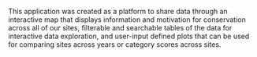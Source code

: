 This application was created as a platform to share data through an interactive map that displays information and motivation for conservation across all of our sites, filterable and searchable tables of the data for interactive data exploration, and user-input defined plots that can be used for comparing sites across years or category scores across sites. 
